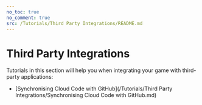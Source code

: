 ```yaml
---
no_toc: true
no_comment: true
src: /Tutorials/Third Party Integrations/README.md
---
```


# Third Party Integrations

Tutorials in this section will help you when integrating your game with third-party applications:
* [Synchronising Cloud Code with GitHub](/Tutorials/Third Party Integrations/Synchronising Cloud Code with GitHub.md)
